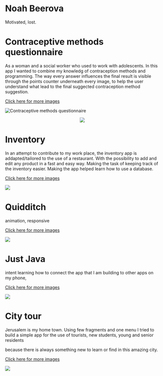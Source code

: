 # Noah Beerova
Motivated, lost.


Contraceptive methods questionnaire
=======================================
As a woman and a social worker who used to work with adolescents.
In this app I wanted to combine my knowledg of contraception methods and programming.
The way every answer influences the final result is visible through the points counter underneath every image,
to help the user understand what lead to the final suggected contraception method suggestion.

[Click here for more images](bcquizGallery)

<p align="center">

![Contraceptive methods questionnaire](images/BCquiz1.PNG)
</p>

<p align="center">

  <img src="images/BCquiz1.PNG" />

</p>


Inventory
=========
In an attempt to contribute to my work place, 
the inventory app is addapted/tailored to the use of a restaurant.
With the possibility to add and edit any product in a fast and easy way.
Making the task of keeping track of the inventory easier.
Making the app helped learn how to use a database.
 
[Click here for more images](InventoryGallery)

![](images/Inventory1.PNG)

Quidditch
=========
animation, responsive

[Click here for more images](QuidditchGallery)

![](images/Quidditch1.PNG)


Just Java
=========
intent
learning how to connect the app that I am building to other apps on my phone,

[Click here for more images](JustJavaGallery)

![](images/JustJava1.PNG)

City tour
=========
Jerusalem is my home town.
Using few fragments and one menu I tried to build a simple app for the use of tourists, new students,
young and senior residents

because there is always something new to learn or find in this amazing city.


[Click here for more images](CityTourGallery)

![](images/CityTour1.PNG)
